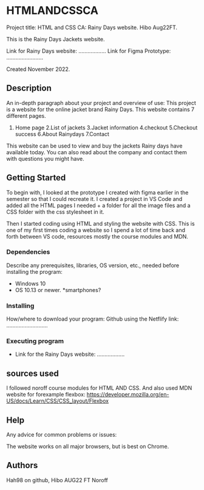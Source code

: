 # HTMLANDCSSCA
Project title: HTML and CSS CA: 
Rainy Days website. Hibo Aug22FT. 

This is the Rainy Days Jackets website. 

Link for Rainy Days website: ………………
Link for Figma Prototype: ……………………

Created November 2022.

## Description

An in-depth paragraph about your project and overview of use:
This project is a website for the online jacket brand Rainy Days. This website contains 7 different pages. 
1. Home page 
2.List of jackets 
3.Jacket information 
4.checkout 
5.Checkout success
6.About Rainydays
7.Contact

This website can be used to view and buy the jackets Rainy days have available today. You can also read about the company and contact them with questions you might have. 


## Getting Started
To begin with, I looked at the prototype I created with figma earlier in the semester so that I could recreate it. I created a project in VS Code and added all the HTML pages I needed + a folder for all the image files and a CSS folder with the css stylesheet in it.   

Then I started coding using HTML and styling the website with CSS. This is one of my first times coding a website so I spend a lot of time back and forth between VS code, resources mostly the course modules and MDN. 



### Dependencies

Describe any prerequisites, libraries, OS version, etc., needed before installing the program: 

* Windows 10
* OS 10.13 or newer. 
*smartphones?

### Installing
How/where to download your program: 
Github using the Netflify link: ………………………


### Executing program

- Link for the Rainy Days website: ………………

## sources used

I followed noroff course modules for HTML AND CSS. 
And also used MDN website for forexample flexbox: 
https://developer.mozilla.org/en-US/docs/Learn/CSS/CSS_layout/Flexbox

## Help

Any advice for common problems or issues:

The website works on all major browsers, but is best on Chrome. 


## Authors

Hah98 on github, Hibo AUG22 FT Noroff 
